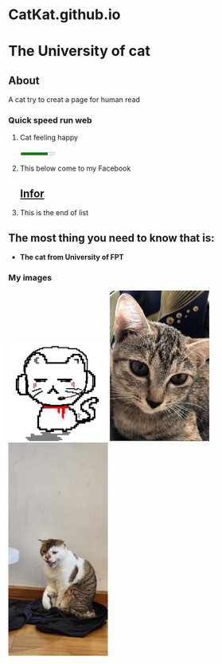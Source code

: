 # CatKat.github.io
<!DOCTYPE html>
<html lang="en">
<head>
    <meta charset="UTF-8">
    <meta name="viewport" content="width=device-width, initial-scale=1.0">
    <title>The Cat Unknown</title>
    <link rel="icon" type="image/png" href="drawCat.jpg">
</head>
<body>
    <main> 
        <h1>The University of cat</h1>
        <div>
            <h2>About</h2>
            <p>A cat try to creat a page for human read</p>
        </div>
        <div>
            <h3>Quick speed run web</h3>
                <ol>
                    <li>
                        <p>Cat feeling happy</p>
                        <meter min = "0", max = "100", value = "80"></meter>
                    </li>
                    <li>
                        <p>This below come to my Facebook</p>
                        <h2><a href = "https://www.facebook.com/vom.carino/" target="_blank">Infor</a></h2>
                    </li>
                    <li>
                        <p>This is the end of list</p>
                    </li>
                </ol>
            <h2>The most thing you need to know that is:</h2>
            <ul>
                <li><strong>The cat from University of FPT</strong></li>
            </ul>
        </div>
        <div> 
            <h3>My images</h3>
            <img src = "drawCat.jpg" alt = "Author draw me OvO" width= "200">
            <img src = "hmmmm.jpg" alt = "Try to think something that I do not know" width="200">
            <img src = "panicCat.jpg" alt="Oh no something is wrong" width="200">
        </div>
    </main>
</body>
</html>
